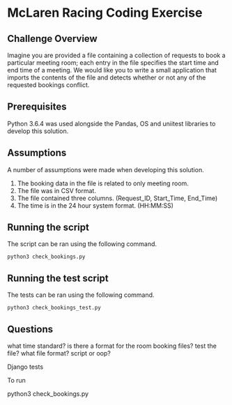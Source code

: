 # McLaren Racing Coding Exercise

## Challenge Overview
Imagine you are provided a file containing a collection of requests to book a particular meeting room; each entry in the file specifies the start time and end time of a meeting. 
We would like you to write a small application that imports the contents of the file and detects whether or not any of the requested bookings conflict.

## Prerequisites

Python 3.6.4 was used alongside the Pandas, OS and uniitest libraries to develop this solution.

## Assumptions

A number of assumptions were made when developing this solution.

1. The booking data in the file is related to  only meeting room.
2. The file was in CSV format.
3. The file contained three columns. (Request_ID, Start_Time, End_Time)
4. The time is in the 24 hour system format. (HH:MM:SS)

## Running the script

The script can be ran using the following command.

```
python3 check_bookings.py
```

## Running the test script

The tests can be ran using the following command.

```
python3 check_bookings_test.py
```

## Questions
what time standard?
is there a format for the room booking files?
test the file?
what file format?
script or oop?

Django tests

 To run

 python3 check_bookings.py
